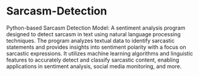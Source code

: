# Sarcasm-Detection
Python-based Sarcasm Detection Model: A sentiment analysis program designed to detect sarcasm in text using natural language processing techniques. The program analyzes textual data to identify sarcastic statements and provides insights into sentiment polarity with a focus on sarcastic expressions. It utilizes machine learning algorithms and linguistic features to accurately detect and classify sarcastic content, enabling applications in sentiment analysis, social media monitoring, and more.


